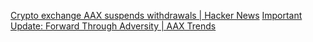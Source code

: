 
[Crypto exchange AAX suspends withdrawals | Hacker News](https://news.ycombinator.com/item?id=33593646)
[Important Update: Forward Through Adversity | AAX Trends](https://web.archive.org/web/20221113173013/https://trends.aax.com/important-update-forward-through-adversity)
